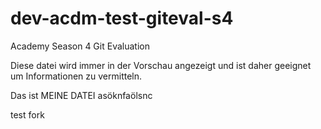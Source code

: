 # dev-acdm-test-giteval-s4
Academy Season 4 Git Evaluation

Diese datei wird immer in der Vorschau angezeigt und ist daher geeignet um Informationen zu vermitteln.

Das ist MEINE DATEI
asöknfaölsnc

test fork
